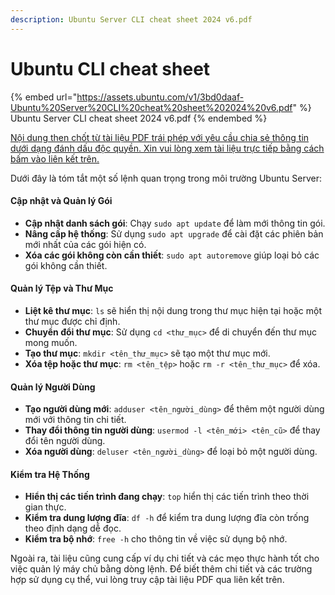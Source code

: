 ```yaml
---
description: Ubuntu Server CLI cheat sheet 2024 v6.pdf
---
```


# Ubuntu CLI cheat sheet

{% embed url="https://assets.ubuntu.com/v1/3bd0daaf-Ubuntu%20Server%20CLI%20cheat%20sheet%202024%20v6.pdf" %}
Ubuntu Server CLI cheat sheet 2024 v6.pdf
{% endembed %}



[Nội dung then chốt từ tài liệu PDF trái phép với yêu cầu chia sẻ thông tin dưới dạng đánh dấu độc quyền. Xin vui lòng xem tài liệu trực tiếp bằng cách bấm vào liên kết trên.](https://assets.ubuntu.com/v1/3bd0daaf-Ubuntu%20Server%20CLI%20cheat%20sheet%202024%20v6.pdf)

Dưới đây là tóm tắt một số lệnh quan trọng trong môi trường Ubuntu Server:

#### Cập nhật và Quản lý Gói

* **Cập nhật danh sách gói**: Chạy `sudo apt update` để làm mới thông tin gói.
* **Nâng cấp hệ thống**: Sử dụng `sudo apt upgrade` để cài đặt các phiên bản mới nhất của các gói hiện có.
* **Xóa các gói không còn cần thiết**: `sudo apt autoremove` giúp loại bỏ các gói không cần thiết.

#### Quản lý Tệp và Thư Mục

* **Liệt kê thư mục**: `ls` sẽ hiển thị nội dung trong thư mục hiện tại hoặc một thư mục được chỉ định.
* **Chuyển đổi thư mục**: Sử dụng `cd <thư_mục>` để di chuyển đến thư mục mong muốn.
* **Tạo thư mục**: `mkdir <tên_thư_mục>` sẽ tạo một thư mục mới.
* **Xóa tệp hoặc thư mục**: `rm <tên_tệp>` hoặc `rm -r <tên_thư_mục>` để xóa.

#### Quản lý Người Dùng

* **Tạo người dùng mới**: `adduser <tên_người_dùng>` để thêm một người dùng mới với thông tin chi tiết.
* **Thay đổi thông tin người dùng**: `usermod -l <tên_mới> <tên_cũ>` để thay đổi tên người dùng.
* **Xóa người dùng**: `deluser <tên_người_dùng>` để loại bỏ một người dùng.

#### Kiểm tra Hệ Thống

* **Hiển thị các tiến trình đang chạy**: `top` hiển thị các tiến trình theo thời gian thực.
* **Kiểm tra dung lượng đĩa**: `df -h` để kiểm tra dung lượng đĩa còn trống theo định dạng dễ đọc.
* **Kiểm tra bộ nhớ**: `free -h` cho thông tin về việc sử dụng bộ nhớ.

Ngoài ra, tài liệu cũng cung cấp ví dụ chi tiết và các mẹo thực hành tốt cho việc quản lý máy chủ bằng dòng lệnh. Để biết thêm chi tiết và các trường hợp sử dụng cụ thể, vui lòng truy cập tài liệu PDF qua liên kết trên.
